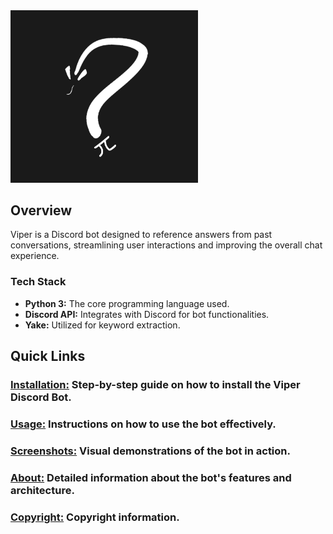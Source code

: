 <img src="viper.png" alt="Viper Discord Bot" width="300"/>

## Overview
Viper is a Discord bot designed to reference answers from past conversations, streamlining user interactions and improving the overall chat experience.

### Tech Stack
- **Python 3:** The core programming language used.
- **Discord API:** Integrates with Discord for bot functionalities.
- **Yake:** Utilized for keyword extraction.

## Quick Links
### [**Installation:**](installation.md) Step-by-step guide on how to install the Viper Discord Bot.
### [**Usage:**](usage.md) Instructions on how to use the bot effectively.
### [**Screenshots:**](screenshots.md) Visual demonstrations of the bot in action.
### [**About:**](about.md) Detailed information about the bot's features and architecture.
### [**Copyright:**](copyright.md) Copyright information.